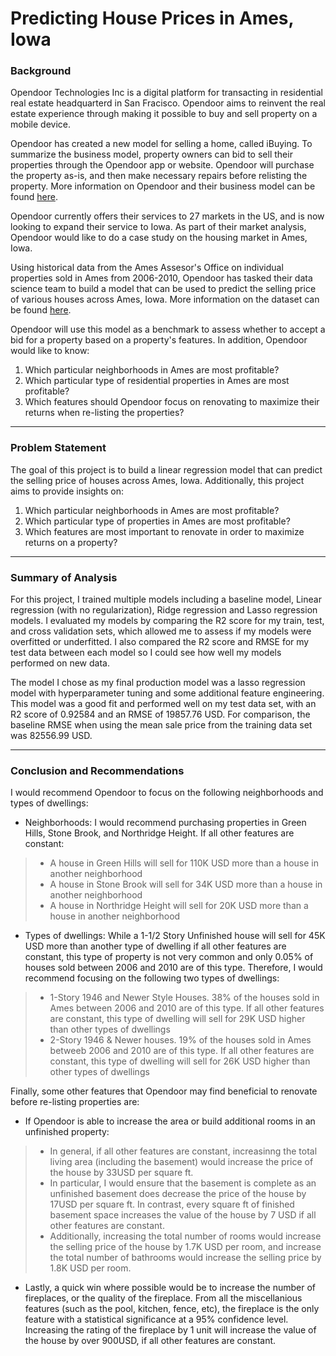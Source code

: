 # Predicting House Prices in Ames, Iowa

### Background

Opendoor Technologies Inc is a digital platform for transacting in residential real estate headquarterd in San Fracisco. Opendoor aims to reinvent the real estate experience through making it possible to buy and sell property on a mobile device.

Opendoor has created a new model for selling a home, called iBuying. To summarize the business model, property owners can bid to sell their properties through the Opendoor app or website. Opendoor will purchase the property as-is, and then make necessary repairs before relisting the property. More information on Opendoor and their business model can be found [here](https://www.opendoor.com/w/faq/what-is-opendoor).

Opendoor currently offers their services to 27 markets in the US, and is now looking to expand their service to Iowa. As part of their market analysis, Opendoor would like to do a case study on the housing market in Ames, Iowa.

Using historical data from the Ames Assesor's Office on individual properties sold in Ames from 2006-2010, Opendoor has tasked their data science team to build a model that can be used to predict the selling price of various houses across Ames, Iowa. More information on the dataset can be found [here](http://jse.amstat.org/v19n3/decock/DataDocumentation.txt).

Opendoor will use this model as a benchmark to assess whether to accept a bid for a property based on a property's features. In addition, Opendoor would like to know:
1. Which particular neighborhoods in Ames are most profitable?
2. Which particular type of residential properties in Ames are most profitable?
2. Which features should Opendoor focus on renovating to maximize their returns when re-listing the properties?

---

### Problem Statement

The goal of this project is to build a linear regression model that can predict the selling price of houses across Ames, Iowa. Additionally, this project aims to provide insights on:

1. Which particular neighborhoods in Ames are most profitable?
2. Which particular type of properties in Ames are most profitable?
3. Which features are most important to renovate in order to maximize returns on a property?

---

### Summary of Analysis

For this project, I trained multiple models including a baseline model, Linear regression (with no regularization), Ridge regression and Lasso regression models. I evaluated my models by comparing the R2 score for my train, test, and cross validation sets, which allowed me to assess if my models were overfitted or underfitted. I also compared the R2 score and RMSE for my test data between each model so I could see how well my models performed on new data.

The model I chose as my final production model was a lasso regression model with hyperparameter tuning and some additional feature engineering. This model was a good fit and performed well on my test data set, with an R2 score of 0.92584 and an RMSE of 19857.76 USD. For comparison, the baseline RMSE when using the mean sale price from the training data set was 82556.99 USD.

---

### Conclusion and Recommendations

I would recommend Opendoor to focus on the following neighborhoods and types of dwellings:

- Neighborhoods: I would recommend purchasing properties in Green Hills, Stone Brook, and Northridge Height. If all other features are constant:
> - A house in Green Hills will sell for 110K USD more than a house in another neighborhood
> - A house in Stone Brook will sell for 34K USD more than a house in another neighborhood
> - A house in Northridge Height will sell for 20K USD more than a house in another neighborhood

- Types of dwellings: While a 1-1/2 Story Unfinished house will sell for 45K USD more than another type of dwelling if all other features are constant, this type of property is not very common and only 0.05% of houses sold between 2006 and 2010 are of this type. Therefore, I would recommend focusing on the following two types of dwellings:
> - 1-Story 1946 and Newer Style Houses. 38% of the houses sold in Ames between 2006 and 2010 are of this type. If all other features are constant, this type of dwelling will sell for 29K USD higher than other types of dwellings
> - 2-Story 1946 & Newer houses. 19% of the houses sold in Ames betweeb 2006 and 2010 are of this type. If all other features are constant, this type of dwelling will sell for 26K USD higher than other types of dwellings

Finally, some other features that Opendoor may find beneficial to renovate before re-listing properties are:
- If Opendoor is able to increase the area or build additional rooms in an unfinished property:
> - In general, if all other features are constant, increasinng the total living area (including the basement) would increase the price of the house by 33USD per square ft.
> - In particular, I would ensure that the basement is complete as an unfinished basement does decrease the price of the house by 17USD per square ft. In contrast, every square ft of finished basement space increases the value of the house by 7 USD if all other features are constant.
> - Additionally, increasing the total number of rooms would increase the selling price of the house by 1.7K USD per room, and increase the total number of bathrooms would increase the selling price by 1.8K USD per room.
-  Lastly, a quick win where possible would be to increase the number of fireplaces, or the quality of the fireplace. From all the miscellanious features (such as the pool, kitchen, fence, etc), the fireplace is the only feature with a statistical significance at a 95% confidence level. Increasing the rating of the fireplace by 1 unit will increase the value of the house by over 900USD, if all other features are constant.
